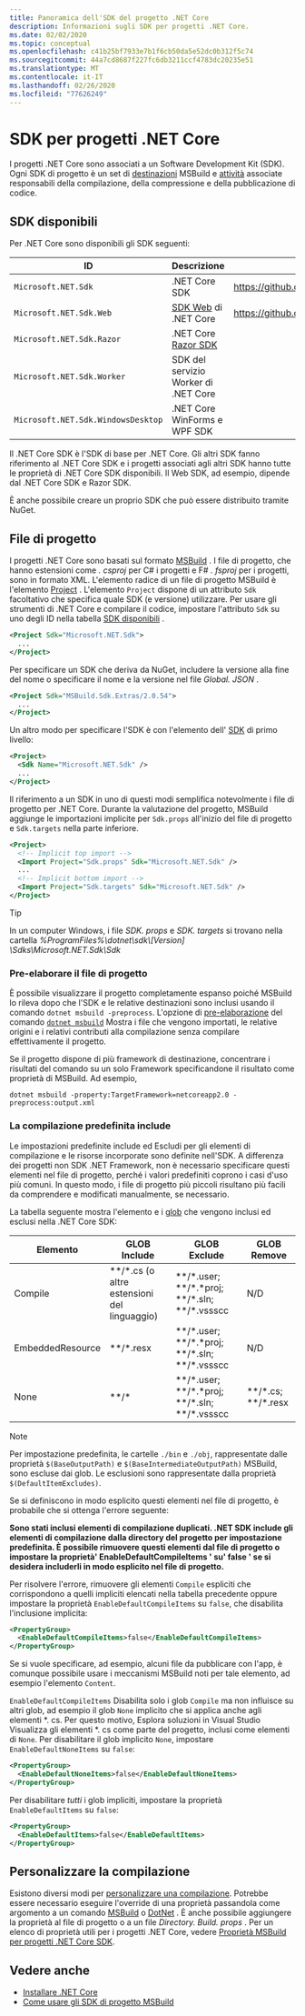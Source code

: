 ```yaml
---
title: Panoramica dell'SDK del progetto .NET Core
description: Informazioni sugli SDK per progetti .NET Core.
ms.date: 02/02/2020
ms.topic: conceptual
ms.openlocfilehash: c41b25bf7933e7b1f6cb50da5e52dc0b312f5c74
ms.sourcegitcommit: 44a7cd8687f227fc6db3211ccf4783dc20235e51
ms.translationtype: MT
ms.contentlocale: it-IT
ms.lasthandoff: 02/26/2020
ms.locfileid: "77626249"
---
```

# <a name="net-core-project-sdks"></a>SDK per progetti .NET Core

I progetti .NET Core sono associati a un Software Development Kit (SDK). Ogni SDK di progetto è un set di [destinazioni](/visualstudio/msbuild/msbuild-targets) MSBuild e [attività](/visualstudio/msbuild/msbuild-tasks) associate responsabili della compilazione, della compressione e della pubblicazione di codice.

## <a name="available-sdks"></a>SDK disponibili

Per .NET Core sono disponibili gli SDK seguenti:

| ID | Descrizione | Repo|
| - | - | - |
| `Microsoft.NET.Sdk` | .NET Core SDK | https://github.com/dotnet/sdk |
| `Microsoft.NET.Sdk.Web` | [SDK Web](/aspnet/core/razor-pages/web-sdk) di .NET Core | https://github.com/aspnet/websdk |
| `Microsoft.NET.Sdk.Razor` | .NET Core [Razor SDK](/aspnet/core/razor-pages/sdk) |
| `Microsoft.NET.Sdk.Worker` | SDK del servizio Worker di .NET Core |
| `Microsoft.NET.Sdk.WindowsDesktop` | .NET Core WinForms e WPF SDK |

Il .NET Core SDK è l'SDK di base per .NET Core. Gli altri SDK fanno riferimento al .NET Core SDK e i progetti associati agli altri SDK hanno tutte le proprietà di .NET Core SDK disponibili. Il Web SDK, ad esempio, dipende dal .NET Core SDK e Razor SDK.

È anche possibile creare un proprio SDK che può essere distribuito tramite NuGet.

## <a name="project-files"></a>File di progetto

I progetti .NET Core sono basati sul formato [MSBuild](/visualstudio/msbuild/msbuild) . I file di progetto, che hanno estensioni come *. csproj* per C# i progetti e F# *. fsproj* per i progetti, sono in formato XML. L'elemento radice di un file di progetto MSBuild è l'elemento [Project](/visualstudio/msbuild/project-element-msbuild) . L'elemento `Project` dispone di un attributo `Sdk` facoltativo che specifica quale SDK (e versione) utilizzare. Per usare gli strumenti di .NET Core e compilare il codice, impostare l'attributo `Sdk` su uno degli ID nella tabella [SDK disponibili](#available-sdks) .

```xml
<Project Sdk="Microsoft.NET.Sdk">
  ...
</Project>
```

Per specificare un SDK che deriva da NuGet, includere la versione alla fine del nome o specificare il nome e la versione nel file *Global. JSON* .

```xml
<Project Sdk="MSBuild.Sdk.Extras/2.0.54">
  ...
</Project>
```

Un altro modo per specificare l'SDK è con l'elemento dell' [SDK](/visualstudio/msbuild/sdk-element-msbuild) di primo livello:

```xml
<Project>
  <Sdk Name="Microsoft.NET.Sdk" />
  ...
</Project>
```

Il riferimento a un SDK in uno di questi modi semplifica notevolmente i file di progetto per .NET Core. Durante la valutazione del progetto, MSBuild aggiunge le importazioni implicite per `Sdk.props` all'inizio del file di progetto e `Sdk.targets` nella parte inferiore.

```xml
<Project>
  <!-- Implicit top import -->
  <Import Project="Sdk.props" Sdk="Microsoft.NET.Sdk" />
  ...
  <!-- Implicit bottom import -->
  <Import Project="Sdk.targets" Sdk="Microsoft.NET.Sdk" />
</Project>
```

> [!TIP]
> In un computer Windows, i file *SDK. props* e *SDK. targets* si trovano nella cartella *%ProgramFiles%\dotnet\sdk\\[Version] \Sdks\Microsoft.NET.Sdk\Sdk*

### <a name="preprocess-the-project-file"></a>Pre-elaborare il file di progetto

È possibile visualizzare il progetto completamente espanso poiché MSBuild lo rileva dopo che l'SDK e le relative destinazioni sono inclusi usando il comando `dotnet msbuild -preprocess`. L'opzione di [pre-elaborazione](/visualstudio/msbuild/msbuild-command-line-reference#preprocess) del comando [`dotnet msbuild`](../tools/dotnet-msbuild.md) Mostra i file che vengono importati, le relative origini e i relativi contributi alla compilazione senza compilare effettivamente il progetto.

Se il progetto dispone di più framework di destinazione, concentrare i risultati del comando su un solo Framework specificandone il risultato come proprietà di MSBuild. Ad esempio,

`dotnet msbuild -property:TargetFramework=netcoreapp2.0 -preprocess:output.xml`

### <a name="default-compilation-includes"></a>La compilazione predefinita include

Le impostazioni predefinite include ed Escludi per gli elementi di compilazione e le risorse incorporate sono definite nell'SDK. A differenza dei progetti non SDK .NET Framework, non è necessario specificare questi elementi nel file di progetto, perché i valori predefiniti coprono i casi d'uso più comuni. In questo modo, i file di progetto più piccoli risultano più facili da comprendere e modificati manualmente, se necessario.

La tabella seguente mostra l'elemento e i [glob](https://en.wikipedia.org/wiki/Glob_(programming)) che vengono inclusi ed esclusi nella .NET Core SDK:

| Elemento           | GLOB Include                              | GLOB Exclude                                                  | GLOB Remove              |
|-------------------|-------------------------------------------|---------------------------------------------------------------|--------------------------|
| Compile           | \*\*/\*.cs (o altre estensioni del linguaggio) | \*\*/\*.user; \*\*/\*.\*proj; \*\*/\*.sln; \*\*/\*.vssscc  | N/D                      |
| EmbeddedResource  | \*\*/\*.resx                              | \*\*/\*.user; \*\*/\*.\*proj; \*\*/\*.sln; \*\*/\*.vssscc     | N/D                      |
| None              | \*\*/\*                                   | \*\*/\*.user; \*\*/\*.\*proj; \*\*/\*.sln; \*\*/\*.vssscc     | \*\*/\*.cs; \*\*/\*.resx |

> [!NOTE]
> Per impostazione predefinita, le cartelle `./bin` e `./obj`, rappresentate dalle proprietà `$(BaseOutputPath)` e `$(BaseIntermediateOutputPath)` MSBuild, sono escluse dai glob. Le esclusioni sono rappresentate dalla proprietà `$(DefaultItemExcludes)`.

Se si definiscono in modo esplicito questi elementi nel file di progetto, è probabile che si ottenga l'errore seguente:

**Sono stati inclusi elementi di compilazione duplicati. .NET SDK include gli elementi di compilazione dalla directory del progetto per impostazione predefinita. È possibile rimuovere questi elementi dal file di progetto o impostare la proprietà' EnableDefaultCompileItems ' su' false ' se si desidera includerli in modo esplicito nel file di progetto.**

Per risolvere l'errore, rimuovere gli elementi `Compile` espliciti che corrispondono a quelli impliciti elencati nella tabella precedente oppure impostare la proprietà `EnableDefaultCompileItems` su `false`, che disabilita l'inclusione implicita:

```xml
<PropertyGroup>
  <EnableDefaultCompileItems>false</EnableDefaultCompileItems>
</PropertyGroup>
```

Se si vuole specificare, ad esempio, alcuni file da pubblicare con l'app, è comunque possibile usare i meccanismi MSBuild noti per tale elemento, ad esempio l'elemento `Content`.

`EnableDefaultCompileItems` Disabilita solo i glob `Compile` ma non influisce su altri glob, ad esempio il glob `None` implicito che si applica anche agli elementi \*. cs. Per questo motivo, Esplora soluzioni in Visual Studio Visualizza gli elementi \*. cs come parte del progetto, inclusi come elementi di `None`. Per disabilitare il glob implicito `None`, impostare `EnableDefaultNoneItems` su `false`:

```xml
<PropertyGroup>
  <EnableDefaultNoneItems>false</EnableDefaultNoneItems>
</PropertyGroup>
```

Per disabilitare *tutti* i glob impliciti, impostare la proprietà `EnableDefaultItems` su `false`:

```xml
<PropertyGroup>
  <EnableDefaultItems>false</EnableDefaultItems>
</PropertyGroup>
```

## <a name="customize-the-build"></a>Personalizzare la compilazione

Esistono diversi modi per [personalizzare una compilazione](/visualstudio/msbuild/customize-your-build). Potrebbe essere necessario eseguire l'override di una proprietà passandola come argomento a un comando [MSBuild](/visualstudio/msbuild/msbuild-command-line-reference) o [DotNet](../tools/index.md) . È anche possibile aggiungere la proprietà al file di progetto o a un file *Directory. Build. props* . Per un elenco di proprietà utili per i progetti .NET Core, vedere [Proprietà MSBuild per progetti .NET Core SDK](msbuild-props.md).

## <a name="see-also"></a>Vedere anche

- [Installare .NET Core](../install/index.md)
- [Come usare gli SDK di progetto MSBuild](/visualstudio/msbuild/how-to-use-project-sdk)
